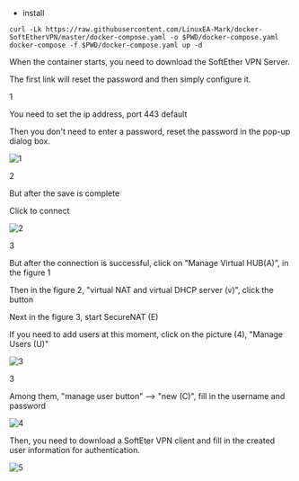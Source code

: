 - install

```
curl -Lk https://raw.githubusercontent.com/LinuxEA-Mark/docker-SoftEtherVPN/master/docker-compose.yaml -o $PWD/docker-compose.yaml
docker-compose -f $PWD/docker-compose.yaml up -d
```

When the container starts, you need to download the SoftEther VPN Server.

The first link will reset the password and then simply configure it.

1

You need to set the ip address, port 443 default

Then you don't need to enter a password, reset the password in the pop-up dialog box.

![1](https://raw.githubusercontent.com/LinuxEA-Mark/docker-SoftEtherVPN/master/img/1.png)

2

But after the save is complete

Click to connect

![2](https://raw.githubusercontent.com/LinuxEA-Mark/docker-SoftEtherVPN/master/img/2.png)

3

But after the connection is successful, click on "Manage Virtual HUB(A)", in the figure 1

Then in the figure 2, "virtual NAT and virtual DHCP server (v)", click the button

Next in the figure 3, start SecureNAT (E)

If you need to add users at this moment, click on the picture (4), "Manage Users (U)"

![3](https://raw.githubusercontent.com/LinuxEA-Mark/docker-SoftEtherVPN/master/img/3.png)

3

Among them, "manage user button" --> "new (C)", fill in the username and password

![4](https://raw.githubusercontent.com/LinuxEA-Mark/docker-SoftEtherVPN/master/img/4.png)


Then, you need to download a SoftEter VPN client and fill in the created user information for authentication.

![5](https://raw.githubusercontent.com/LinuxEA-Mark/docker-SoftEtherVPN/master/img/5.png)
